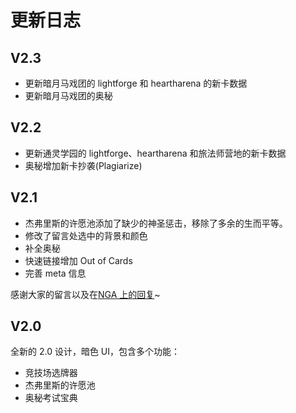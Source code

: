 # 更新日志

## V2.3

- 更新暗月马戏团的 lightforge 和 heartharena 的新卡数据
- 更新暗月马戏团的奥秘

## V2.2

- 更新通灵学园的 lightforge、heartharena 和旅法师营地的新卡数据
- 奥秘增加新卡抄袭(Plagiarize)

## V2.1

- 杰弗里斯的许愿池添加了缺少的神圣惩击，移除了多余的生而平等。
- 修改了留言处选中的背景和颜色
- 补全奥秘
- 快速链接增加 Out of Cards
- 完善 meta 信息

感谢大家的留言以及在[NGA 上的回复](https://bbs.nga.cn/read.php?tid=22040228)~

## V2.0

全新的 2.0 设计，暗色 UI，包含多个功能：

- 竞技场选牌器
- 杰弗里斯的许愿池
- 奥秘考试宝典
